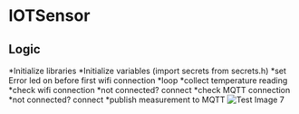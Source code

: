 # IOTSensor
## Logic
*Initialize libraries
*Initialize variables (import secrets from secrets.h)
*set Error led on before first wifi connection
*loop
  *collect temperature reading
  *check wifi connection
    *not connected? connect
  *check MQTT connection
    *not connected? connect
  *publish measurement to MQTT
![Test Image 7](https://i.imgur.com/ht9y0QM.png)
